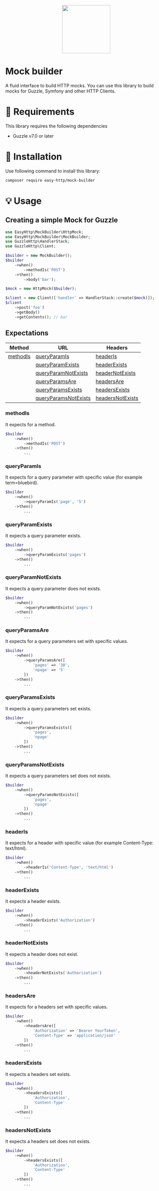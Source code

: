 <p align="center"><img src="https://blog.pleets.org/img/articles/easy-http-logo.png" height="150"></p>

# Mock builder

A fluid interface to build HTTP mocks. You can use this library to build mocks for Guzzle, Symfony and other HTTP Clients.

# :pencil: Requirements

This library requires the following dependencies

- Guzzle v7.0 or later

# :wrench: Installation

Use following command to install this library:

```bash
composer require easy-http/mock-builder
```

# :bulb: Usage

## Creating a simple Mock for Guzzle

```php
use EasyHttp\MockBuilder\HttpMock;
use EasyHttp\MockBuilder\MockBuilder;
use GuzzleHttp\HandlerStack;
use GuzzleHttp\Client;

$builder = new MockBuilder();
$builder
    ->when()
        ->methodIs('POST')
    ->then()
        ->body('bar');

$mock = new HttpMock($builder);

$client = new Client(['handler' => HandlerStack::create($mock)]);
$client
    ->post('foo')
    ->getBody()
    ->getContents(); // bar
```

## Expectations

| Method                     | URL                                           | Headers                               |
|----------------------------|-----------------------------------------------|---------------------------------------|
| [methodIs](#methodIs)      | [queryParamIs](#queryParamIs)                 | [headerIs](#headerIs)                 |
|                            | [queryParamExists](#queryParamExists)         | [headerExists](#headerExists)         |
|                            | [queryParamNotExists](#queryParamNotExists)   | [headerNotExists](#headerNotExists)   |
|                            | [queryParamsAre](#queryParamsAre)             | [headersAre](#headersAre)             |
|                            | [queryParamsExists](#queryParamsExists)       | [headersExists](#headersExists)       |
|                            | [queryParamsNotExists](#queryParamsNotExists) | [headersNotExists](#headersNotExists) |

### methodIs

It expects for a method.

```php
$builder
    ->when()
        ->methodIs('POST')
    ->then()
        ...
```

### queryParamIs

It expects for a query parameter with specific value (for example term=bluebird).

```php
$builder
    ->when()
        ->queryParamIs('page', '5')
    ->then()
        ...
```

### queryParamExists

It expects a query parameter exists.

```php
$builder
    ->when()
        ->queryParamExists('pages')
    ->then()
        ...
```

### queryParamNotExists

It expects a query parameter does not exists.

```php
$builder
    ->when()
        ->queryParamNotExists('pages')
    ->then()
        ...
```

### queryParamsAre

It expects for a query parameters set with specific values.

```php
$builder
    ->when()
        ->queryParamsAre([
            'pages' => '30',
            'npage' => '5'
        ])
    ->then()
        ...
```

### queryParamsExists

It expects a query parameters set exists.

```php
$builder
    ->when()
        ->queryParamsExists([
            'pages',
            'npage'
        ])
    ->then()
        ...
```

### queryParamsNotExists

It expects a query parameters set does not exists.

```php
$builder
    ->when()
        ->queryParamsNotExists([
            'pages',
            'npage'
        ])
    ->then()
        ...
```

### headerIs

It expects for a header with specific value (for example Content-Type: text/html).

```php
$builder
    ->when()
        ->headerIs('Content-Type', 'text/html')
    ->then()
        ...
```

### headerExists

It expects a header exists.

```php
$builder
    ->when()
        ->headerExists('Authorization')
    ->then()
        ...
```

### headerNotExists

It expects a header does not exist.

```php
$builder
    ->when()
        ->headerNotExists('Authorization')
    ->then()
        ...
```

### headersAre

It expects for a headers set with specific values.

```php
$builder
    ->when()
        ->headersAre([
            'Authorization' => 'Bearer YourToken',
            'Content-Type' => 'application/json'
        ])
    ->then()
        ...
```

### headersExists

It expects a headers set exists.

```php
$builder
    ->when()
        ->headersExists([
            'Authorization',
            'Content-Type'
        ])
    ->then()
        ...
```

### headersNotExists

It expects a headers set does not exists.

```php
$builder
    ->when()
        ->headersExists([
            'Authorization',
            'Content-Type'
        ])
    ->then()
        ...
```